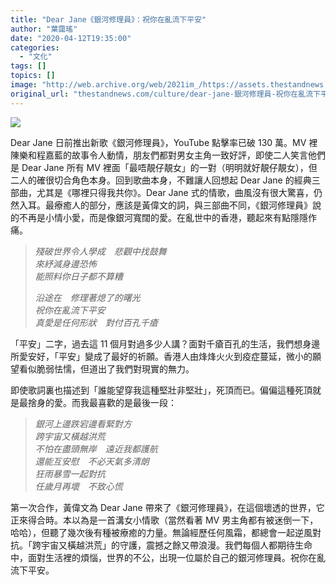 ```yaml
---
title: "Dear Jane《銀河修理員》：祝你在亂流下平安"
author: "葉靄瑤"
date: "2020-04-12T19:35:00"
categories:
  - "文化"
tags: []
topics: []
image: "http://web.archive.org/web/2021im_/https://assets.thestandnews.com/media/photos/Untitled-6-19_RdHKX.png"
original_url: "thestandnews.com/culture/dear-jane-銀河修理員-祝你在亂流下平安"
---
```

![](http://web.archive.org/web/2021im_/https://assets.thestandnews.com/media/photos/Untitled-6-19_RdHKX.png)

Dear Jane 日前推出新歌《銀河修理員》，YouTube 點擊率已破 130 萬。MV 裡陳樂和程嘉藍的故事令人動情，朋友們都對男女主角一致好評，即使二人笑言他們是 Dear Jane 所有 MV 裡面「最唔靚仔靚女」的一對（明明就好靚仔靚女），但二人的確很切合角色本身。回到歌曲本身，不難讓人回想起 Dear Jane 的經典三部曲，尤其是《哪裡只得我共你》。Dear Jane 式的情歌，曲風沒有很大驚喜，仍然入耳。最療癒人的部分，應該是黃偉文的詞，與三部曲不同，《銀河修理員》說的不再是小情小愛，而是像銀河寬闊的愛。在亂世中的香港，聽起來有點隱隱作痛。

> _殘破世界令人學成　悲觀中找鼓舞   
> 來紓減身邊恐怖  
> 能照料你日子都不算糟_ 
> 
> _沿途在　修理著熄了的曙光   
> 祝你在亂流下平安   
> 真愛是任何形狀　對付百孔千瘡_

「平安」二字，過去這 11 個月對過多少人講？面對千瘡百孔的生活，我們想身邊所愛安好，「平安」變成了最好的祈願。香港人由烽烽火火到疫症蔓延，微小的願望看似脆弱怯懦，但道出了我們對現實的無力。

即使歌詞裏也描述到「誰能望穿我這種堅壯非堅壯」，死頂而已。偏偏這種死頂就是最捨身的愛。而我最喜歡的是最後一段：

> _銀河上邊跌宕邊看緊對方   
> 跨宇宙又橫越洪荒   
> 不怕在盡頭無岸　遠近我都護航   
> 還能互安慰　不必天氣多清朗   
> 狂雨暴雪一起對抗   
> 任歲月再壞　不致心慌_

第一次合作，黃偉文為 Dear Jane 帶來了《銀河修理員》，在這個壞透的世界，它正來得合時。本以為是一首溝女小情歌（當然看著 MV 男主角都有被迷倒一下，哈哈），但聽了幾次後有種被療癒的力量。無論經歷任何風霜，都總會一起逆風對抗。「跨宇宙又橫越洪荒」的守護，震撼之餘又帶浪漫。我們每個人都期待生命中，面對生活裡的煩惱，世界的不公，出現一位屬於自己的銀河修理員。祝你在亂流下平安。